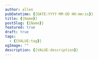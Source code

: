 ```yaml
---
author: allen
pubDatetime: {{DATE:YYYY-MM-DD HH:mm:ss}}
title: {{Name}}
postSlug: {{Name}}
featured: true
draft: true
tags:
  - {{VALUE:tag}}
ogImage: ""
description: {{VALUE:description}}
---
```

